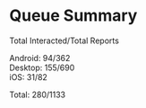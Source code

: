 # Queue Summary

Total Interacted/Total Reports

Android: 94/362  
Desktop: 155/690  
iOS: 31/82

Total: 280/1133
